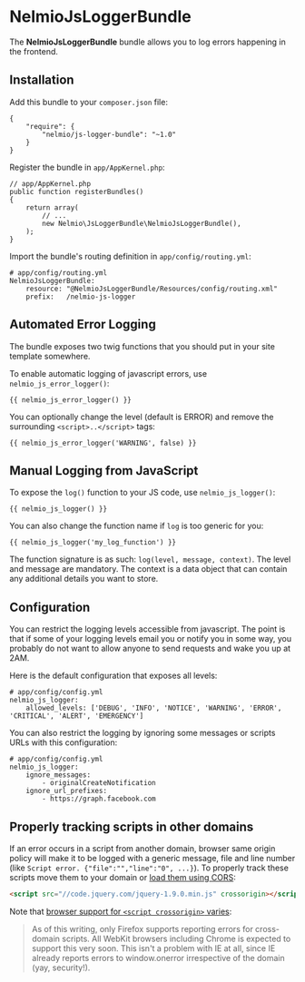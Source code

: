 NelmioJsLoggerBundle
====================

The **NelmioJsLoggerBundle** bundle allows you to log errors happening in the frontend.

## Installation ##

Add this bundle to your `composer.json` file:

    {
        "require": {
            "nelmio/js-logger-bundle": "~1.0"
        }
    }

Register the bundle in `app/AppKernel.php`:

    // app/AppKernel.php
    public function registerBundles()
    {
        return array(
            // ...
            new Nelmio\JsLoggerBundle\NelmioJsLoggerBundle(),
        );
    }

Import the bundle's routing definition in `app/config/routing.yml`:

    # app/config/routing.yml
    NelmioJsLoggerBundle:
        resource: "@NelmioJsLoggerBundle/Resources/config/routing.xml"
        prefix:   /nelmio-js-logger

## Automated Error Logging ##

The bundle exposes two twig functions that you should put in your site template somewhere.

To enable automatic logging of javascript errors, use `nelmio_js_error_logger()`:

    {{ nelmio_js_error_logger() }}

You can optionally change the level (default is ERROR) and remove the surrounding `<script>..</script>` tags:

    {{ nelmio_js_error_logger('WARNING', false) }}

## Manual Logging from JavaScript ##

To expose the `log()` function to your JS code, use `nelmio_js_logger()`:

    {{ nelmio_js_logger() }}

You can also change the function name if `log` is too generic for you:

    {{ nelmio_js_logger('my_log_function') }}

The function signature is as such: `log(level, message, context)`. The level and
message are mandatory. The context is a data object that can contain any additional
details you want to store.

## Configuration ##

You can restrict the logging levels accessible from javascript. The point
is that if some of your logging levels email you or notify you in some way,
you probably do not want to allow anyone to send requests and wake you up
at 2AM.

Here is the default configuration that exposes all levels:

    # app/config/config.yml
    nelmio_js_logger:
        allowed_levels: ['DEBUG', 'INFO', 'NOTICE', 'WARNING', 'ERROR', 'CRITICAL', 'ALERT', 'EMERGENCY']

You can also restrict the logging by ignoring some messages or scripts URLs
with this configuration:

    # app/config/config.yml
    nelmio_js_logger:
        ignore_messages:
            - originalCreateNotification
        ignore_url_prefixes:
            - https://graph.facebook.com

## Properly tracking scripts in other domains

If an error occurs in a script from another domain, browser same origin policy will
make it to be logged with a generic message, file and line number (like
`Script error. {"file":"","line":"0", ...}`). To properly track these scripts move
them to your domain or [load them using CORS](https://developer.mozilla.org/en-US/docs/HTML/CORS_settings_attributes):

```html
<script src="//code.jquery.com/jquery-1.9.0.min.js" crossorigin></script>
```

Note that [browser support for `<script crossorigin>` varies](http://blog.errorception.com/2012/12/catching-cross-domain-js-errors.html):

> As of this writing, only Firefox supports reporting errors for cross-domain
> scripts. All WebKit browsers including Chrome is expected to support this very
> soon. This isn't a problem with IE at all, since IE already reports errors
> to window.onerror irrespective of the domain (yay, security!).
